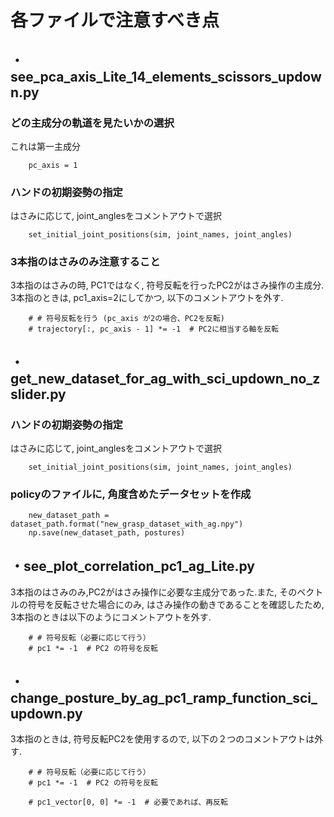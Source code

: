# 各ファイルで注意すべき点

## ・see_pca_axis_Lite_14_elements_scissors_updown.py
### どの主成分の軌道を見たいかの選択
これは第一主成分
```
    pc_axis = 1
```
### ハンドの初期姿勢の指定
はさみに応じて, joint_anglesをコメントアウトで選択
```
    set_initial_joint_positions(sim, joint_names, joint_angles)
```
### 3本指のはさみのみ注意すること
3本指のはさみの時, PC1ではなく, 符号反転を行ったPC2がはさみ操作の主成分. 3本指のときは, pc1_axis=2にしてかつ, 以下のコメントアウトを外す.
```
    # # 符号反転を行う (pc_axis が2の場合、PC2を反転)
    # trajectory[:, pc_axis - 1] *= -1  # PC2に相当する軸を反転
```


## ・get_new_dataset_for_ag_with_sci_updown_no_zslider.py
### ハンドの初期姿勢の指定
はさみに応じて, joint_anglesをコメントアウトで選択
```
    set_initial_joint_positions(sim, joint_names, joint_angles)
```
### policyのファイルに, 角度含めたデータセットを作成
```
    new_dataset_path = dataset_path.format("new_grasp_dataset_with_ag.npy")
    np.save(new_dataset_path, postures)
```


## ・see_plot_correlation_pc1_ag_Lite.py
3本指のはさみのみ,PC2がはさみ操作に必要な主成分であった.また, そのベクトルの符号を反転させた場合にのみ, はさみ操作の動きであることを確認したため, 3本指のときは以下のようにコメントアウトを外す.
```
    # # 符号反転（必要に応じて行う）
    # pc1 *= -1  # PC2 の符号を反転
```


## ・change_posture_by_ag_pc1_ramp_function_sci_updown.py
3本指のときは, 符号反転PC2を使用するので, 以下の２つのコメントアウトは外す.
```
    # # 符号反転（必要に応じて行う）
    # pc1 *= -1  # PC2 の符号を反転
```
```
    # pc1_vector[0, 0] *= -1  # 必要であれば、再反転
```
